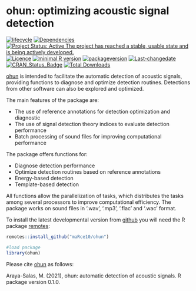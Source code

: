 ohun: optimizing acoustic signal detection
================

<!-- README.md is generated from README.Rmd. Please edit that file -->

[![lifecycle](https://img.shields.io/badge/lifecycle-maturing-brightgreen.svg)](https://lifecycle.r-lib.org/articles/stages.html)
[![Dependencies](https://tinyverse.netlify.com/badge/ohun)](https://cran.r-project.org/package=ohun)
[![Project Status: Active The project has reached a stable, usable state
and is being actively
developed.](https://www.repostatus.org/badges/latest/active.svg)](https://www.repostatus.org/#active)
[![Licence](https://img.shields.io/badge/licence-GPL--3-blue.svg)](https://www.gnu.org/licenses/gpl-3.0.en.html)
[![minimal R
version](https://img.shields.io/badge/R%3E%3D-3.2.4-6666ff.svg)](https://cran.r-project.org/)
[![packageversion](https://img.shields.io/badge/Package%20version-0.1.0-orange.svg?style=flat-square)](commits/develop)
[![Last-changedate](https://img.shields.io/badge/last%20change-2022--06--29-yellowgreen.svg)](/commits/master)
[![CRAN\_Status\_Badge](https://www.r-pkg.org/badges/version/ohun)](https://cran.r-project.org/package=ohun)
[![Total
Downloads](https://cranlogs.r-pkg.org/badges/grand-total/ohun)](https://cranlogs.r-pkg.org/badges/grand-total/ohun)

[ohun](https://github.com/maRce10/ohun) is intended to facilitate the
automatic detection of acoustic signals, providing functions to diagnose
and optimize detection routines. Detections from other software can also
be explored and optimized.

The main features of the package are:

-   The use of reference annotations for detection optimization and
    diagnostic
-   The use of signal detection theory indices to evaluate detection
    performance
-   Batch processing of sound files for improving computational
    performance

The package offers functions for:

-   Diagnose detection performance
-   Optimize detection routines based on reference annotations
-   Energy-based detection
-   Template-based detection

All functions allow the parallelization of tasks, which distributes the
tasks among several processors to improve computational efficiency. The
package works on sound files in ‘.wav’, ‘.mp3’, ‘.flac’ and ‘.wac’
format.

To install the latest developmental version from
[github](https://github.com/) you will need the R package
[remotes](https://cran.r-project.org/package=remotes):

``` r
remotes::install_github("maRce10/ohun")

#load package
library(ohun)
```

Please cite [ohun](https://github.com/maRce10/ohun) as follows:

Araya-Salas, M. (2021), ohun: automatic detection of acoustic signals. R
package version 0.1.0.
